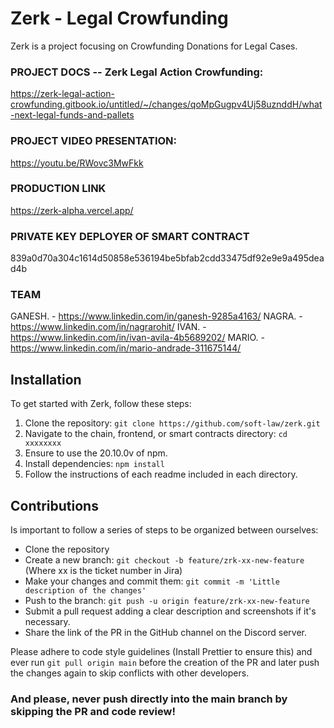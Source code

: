 # Zerk - Legal Crowfunding

Zerk is a project focusing on Crowfunding Donations for Legal Cases.

### PROJECT DOCS -- Zerk Legal Action Crowfunding:

https://zerk-legal-action-crowfunding.gitbook.io/untitled/~/changes/qoMpGugpv4Uj58uznddH/what-next-legal-funds-and-pallets

### PROJECT VIDEO PRESENTATION:

https://youtu.be/RWovc3MwFkk

### PRODUCTION LINK

https://zerk-alpha.vercel.app/

### PRIVATE KEY DEPLOYER OF SMART CONTRACT

839a0d70a304c1614d50858e536194be5bfab2cdd33475df92e9e9a495dead4b

### TEAM

GANESH. - https://www.linkedin.com/in/ganesh-9285a4163/
NAGRA. -https://www.linkedin.com/in/nagrarohit/
IVAN. - https://www.linkedin.com/in/ivan-avila-4b5689202/
MARIO. - https://www.linkedin.com/in/mario-andrade-311675144/

## Installation

To get started with Zerk, follow these steps:

1. Clone the repository: `git clone https://github.com/soft-law/zerk.git`
2. Navigate to the chain, frontend, or smart contracts directory: `cd xxxxxxxx`
3. Ensure to use the 20.10.0v of npm.
4. Install dependencies: `npm install`
5. Follow the instructions of each readme included in each directory.

## Contributions

Is important to follow a series of steps to be organized between ourselves:

- Clone the repository
- Create a new branch: `git checkout -b feature/zrk-xx-new-feature` (Where xx is the ticket number in Jira)
- Make your changes and commit them: `git commit -m 'Little description of the changes'`
- Push to the branch: `git push -u origin feature/zrk-xx-new-feature`
- Submit a pull request adding a clear description and screenshots if it's necessary.
- Share the link of the PR in the GitHub channel on the Discord server.

Please adhere to code style guidelines (Install Prettier to ensure this) and ever run `git pull origin main` before the creation of the PR and later push the changes again to skip conflicts with other developers.

### And please, never push directly into the main branch by skipping the PR and code review!
